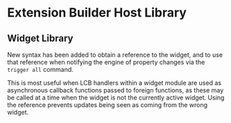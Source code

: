 # Extension Builder Host Library
## Widget Library
New syntax has been added to obtain a reference to the widget, and to use that
reference when notifying the engine of property changes via the `trigger all`
command.

This is most useful when LCB handlers within a widget module are used as
asynchronous callback functions passed to foreign functions, as these may be
called at a time when the widget is not the currently active widget. Using the
reference prevents updates being seen as coming from the wrong widget.
